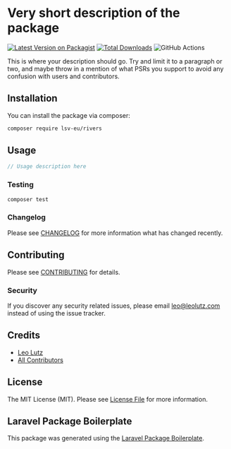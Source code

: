 # Very short description of the package

[![Latest Version on Packagist](https://img.shields.io/packagist/v/lsv-eu/rivers.svg?style=flat-square)](https://packagist.org/packages/lsv-eu/rivers)
[![Total Downloads](https://img.shields.io/packagist/dt/lsv-eu/rivers.svg?style=flat-square)](https://packagist.org/packages/lsv-eu/rivers)
![GitHub Actions](https://github.com/lsv-eu/rivers/actions/workflows/main.yml/badge.svg)

This is where your description should go. Try and limit it to a paragraph or two, and maybe throw in a mention of what PSRs you support to avoid any confusion with users and contributors.

## Installation

You can install the package via composer:

```bash
composer require lsv-eu/rivers
```

## Usage

```php
// Usage description here
```

### Testing

```bash
composer test
```

### Changelog

Please see [CHANGELOG](CHANGELOG.md) for more information what has changed recently.

## Contributing

Please see [CONTRIBUTING](CONTRIBUTING.md) for details.

### Security

If you discover any security related issues, please email leo@leolutz.com instead of using the issue tracker.

## Credits

-   [Leo Lutz](https://github.com/lsv-eu)
-   [All Contributors](../../contributors)

## License

The MIT License (MIT). Please see [License File](LICENSE.md) for more information.

## Laravel Package Boilerplate

This package was generated using the [Laravel Package Boilerplate](https://laravelpackageboilerplate.com).
